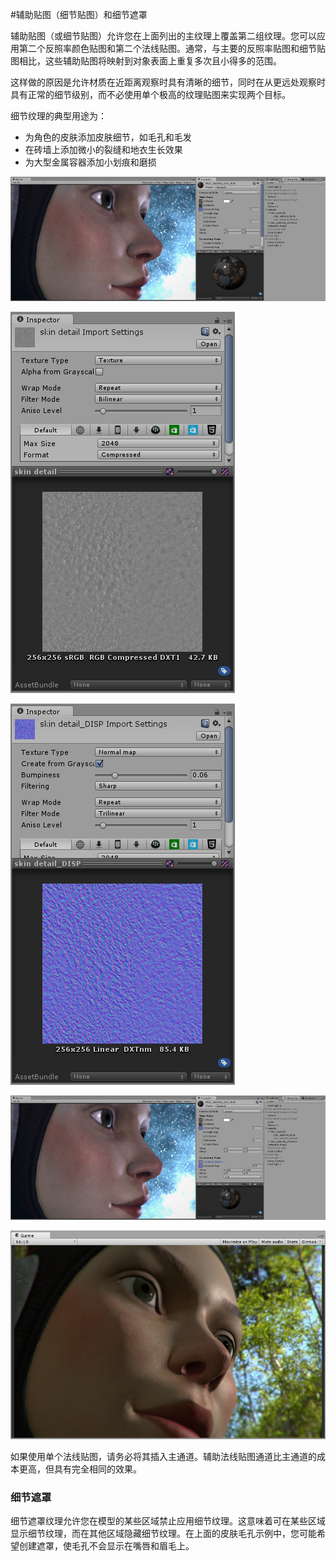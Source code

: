 #辅助贴图（细节贴图）和细节遮罩

辅助贴图（或细节贴图）允许您在上面列出的主纹理上覆盖第二组纹理。您可以应用第二个反照率颜色贴图和第二个法线贴图。通常，与主要的反照率贴图和细节贴图相比，这些辅助贴图将映射到对象表面上重复多次且小得多的范围。

这样做的原因是允许材质在近距离观察时具有清晰的细节，同时在从更远处观察时具有正常的细节级别，而不必使用单个极高的纹理贴图来实现两个目标。

细节纹理的典型用途为：
- 为角色的皮肤添加皮肤细节，如毛孔和毛发
- 在砖墙上添加微小的裂缝和地衣生长效果
- 为大型金属容器添加小划痕和磨损

![此角色具有皮肤纹理贴图，但还没有细节纹理。我们将添加皮肤毛孔作为细节纹理。](../uploads/Main/StandardShaderDetailNotAppliedYet.jpg)

![反照率皮肤毛孔细节纹理](../uploads/Main/StandardShaderDetailSkin.jpg)

![皮肤毛孔细节的法线贴图](../uploads/Main/StandardShaderDetailSkinNormal.jpg)

![最终结果是，现在角色在她的皮肤上具有细微的皮肤毛孔细节，其分辨率远高于基础反照率或法线贴图层所允许的分辨率。](../uploads/Main/StandardShaderDetailApplied.jpg)

![细节纹理会对表面光照方式产生微妙但显著的影响。这是在不同光照上下文中的相同角色。](../uploads/Main/StandardShaderDetailDifferentContext.jpg)

如果使用单个法线贴图，请务必将其插入主通道。辅助法线贴图通道比主通道的成本更高，但具有完全相同的效果。

### 细节遮罩
细节遮罩纹理允许您在模型的某些区域禁止应用细节纹理。这意味着可在某些区域显示细节纹理，而在其他区域隐藏细节纹理。在上面的皮肤毛孔示例中，您可能希望创建遮罩，使毛孔不会显示在嘴唇和眉毛上。
